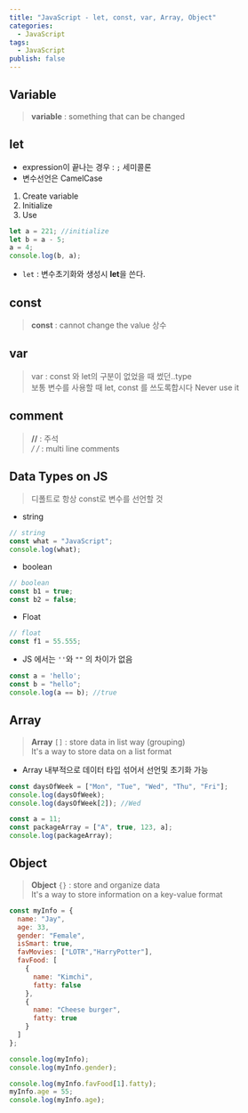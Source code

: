 ```yaml
---
title: "JavaScript - let, const, var, Array, Object"
categories:
  - JavaScript
tags:
  - JavaScript
publish: false
---
```


## Variable 
> **variable** : something that can be changed  


## let

- expression이 끝나는 경우 : `;` 세미콜론 
- 변수선언은 CamelCase 

1. Create variable  
2. Initialize  
3. Use  

```javascript
let a = 221; //initialize
let b = a - 5;
a = 4;
console.log(b, a);
```

- `let` : 변수초기화와 생성시 **let**을 쓴다.

## const
> **const** : cannot change the value 상수  


## var
> var : const 와 let의 구분이 없었을 때 썼던..type  
> 보통 변수를 사용할 때 let, const 를 쓰도록합시다
> Never use it

## comment
> **//** : 주석  
> **/* */** : multi line comments  

## Data Types on JS
> 디폴트로 항상 const로 변수를 선언할 것

- string

```javascript
// string
const what = "JavaScript";
console.log(what);
```

- boolean
```javascript
// boolean
const b1 = true;
const b2 = false;
```

- Float
```javascript
// float
const f1 = 55.555;
```

- JS 에서는 `''`와 `""` 의 차이가 없음
```javascript
const a = 'hello';
const b = "hello";
console.log(a == b); //true
```


## Array 
> **Array** `[]` : store data in list way (grouping)   
> It's a way to store data on a list format   


- Array 내부적으로 데이터 타입 섞어서 선언및 초기화 가능

```javascript
const daysOfWeek = ["Mon", "Tue", "Wed", "Thu", "Fri"];
console.log(daysOfWeek);
console.log(daysOfWeek[2]); //Wed

const a = 11;
const packageArray = ["A", true, 123, a];
console.log(packageArray);
```


## Object
> **Object** `{}` : store and organize data  
> It's a way to store information on a key-value format


```javascript
const myInfo = {
  name: "Jay",
  age: 33,
  gender: "Female",
  isSmart: true,
  favMovies: ["LOTR","HarryPotter"],
  favFood: [
    {
      name: "Kimchi",
      fatty: false
    }, 
    {
      name: "Cheese burger",
      fatty: true
    }
  ]
};

console.log(myInfo);
console.log(myInfo.gender);

console.log(myInfo.favFood[1].fatty);
myInfo.age = 55;
console.log(myInfo.age);
```

